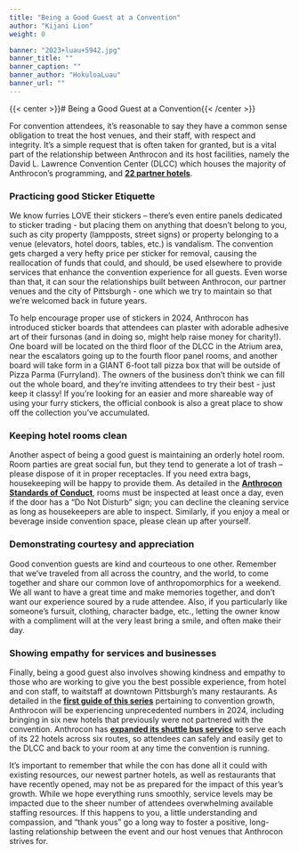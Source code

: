 ```yaml
---
title: "Being a Good Guest at a Convention"
author: "Kijani Lion"
weight: 0

banner: "2023+luau+5942.jpg"
banner_title: ""
banner_caption: ""
banner_author: "HokuloaLuau"
banner_url: ""
---
```


{{< center >}}# Being a Good Guest at a Convention{{< /center >}}

For convention attendees, it’s reasonable to say they have a common sense obligation to treat the host venues, and their staff, with respect and integrity. It’s a simple request that is often taken for granted, but is a vital part of the relationship between Anthrocon and its host facilities, namely the David L. Lawrence Convention Center (DLCC) which houses the majority of Anthrocon’s programming, and [**22 partner hotels**](https://www.anthrocon.org/hotel).

### Practicing good Sticker Etiquette

We know furries LOVE their stickers – there’s even entire panels dedicated to sticker trading - but placing them on anything that doesn’t belong to you, such as city property (lampposts, street signs) or property belonging to a venue (elevators, hotel doors, tables, etc.) is vandalism. The convention gets charged a very hefty price per sticker for removal, causing the reallocation of funds that could, and should, be used elsewhere to provide services that enhance the convention experience for all guests. Even worse than that, it can sour the relationships built between Anthrocon, our partner venues and the city of Pittsburgh - one which we try to maintain so that we’re welcomed back in future years.

To help encourage proper use of stickers in 2024, Anthrocon has introduced sticker boards that attendees can plaster with adorable adhesive art of their fursonas (and in doing so, might help raise money for charity!). One board will be located on the third floor of the DLCC in the Atrium area, near the escalators going up to the fourth floor panel rooms, and another board will take form in a GIANT 6-foot tall pizza box that will be outside of Pizza Parma (Furryland). The owners of the business don’t think we can fill out the whole board, and they’re inviting attendees to try their best - just keep it classy! If you’re looking for an easier and more shareable way of using your furry stickers, the official conbook is also a great place to show off the collection you’ve accumulated.

### Keeping hotel rooms clean

Another aspect of being a good guest is maintaining an orderly hotel room. Room parties are great social fun, but they tend to generate a lot of trash – please dispose of it in proper receptacles. If you need extra bags, housekeeping will be happy to provide them. As detailed in the [**Anthrocon Standards of Conduct**](https://www.anthrocon.org/standards-of-conduct), rooms must be inspected at least once a day, even if the door has a “Do Not Disturb” sign; you can decline the cleaning service as long as housekeepers are able to inspect. Similarly, if you enjoy a meal or beverage inside convention space, please clean up after yourself.

### Demonstrating courtesy and appreciation

Good convention guests are kind and courteous to one other. Remember that we’ve traveled from all across the country, and the world, to come together and share our common love of anthropomorphics for a weekend. We all want to have a great time and make memories together, and don’t want our experience soured by a rude attendee. Also, if you particularly like someone’s fursuit, clothing, character badge, etc., letting the owner know with a compliment will at the very least bring a smile, and often make their day.

### Showing empathy for services and businesses

Finally, being a good guest also involves showing kindness and empathy to those who are working to give you the best possible experience, from hotel and con staff, to waitstaff at downtown Pittsburgh’s many restaurants. As detailed in the [**first guide of this series**](/guides/furry-community-convention-growth/) pertaining to convention growth, Anthrocon will be experiencing unprecedented numbers in 2024, including bringing in six new hotels that previously were not partnered with the convention. Anthrocon has [**expanded its shuttle bus service**](https://www.anthrocon.org/shuttle-buses) to serve each of its 22 hotels across six routes, so attendees can safely and easily get to the DLCC and back to your room at any time the convention is running.

It’s important to remember that while the con has done all it could with existing resources, our newest partner hotels, as well as restaurants that have recently opened, may not be as prepared for the impact of this year’s growth. While we hope everything runs smoothly, service levels may be impacted due to the sheer number of attendees overwhelming available staffing resources. If this happens to you, a little understanding and compassion, and “thank yous” go a long way to foster a positive, long-lasting relationship between the event and our host venues that Anthrocon strives for.
